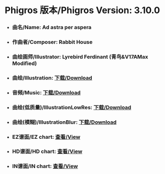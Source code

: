 
# Phigros 版本/Phigros Version:  3.10.0

- ### __曲名/Name:  Ad astra per aspera__

- ### __作曲者/Composer:  Rabbit House__

- ### __曲绘画师/Illustrator:  Lyrebird Ferdinant (青鸟&V17AMax Modified)__

- ### __曲绘/Illustration:  [下载/Download](https://github.com/Po6647A/WebAssests/releases/download/3.10.0/1071.png)__

- ### __音频/Music:  [下载/Download](https://github.com/Po6647A/WebAssests/releases/download/3.10.0/1754.ogg)__

- ### __曲绘(低质量)/IllustrationLowRes:  [下载/Download](https://github.com/Po6647A/WebAssests/releases/download/3.10.0/1563.png)__

- ### __曲绘(模糊)/IllustrationBlur:  [下载/Download](https://github.com/Po6647A/WebAssests/releases/download/3.10.0/0)__


- ### __EZ谱面/EZ chart:  [查看/View](./EZ.json/index.html)__

- ### __HD谱面/HD chart:  [查看/View](./HD.json/index.html)__

- ### __IN谱面/IN chart:  [查看/View](./IN.json/index.html)__
